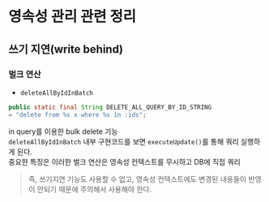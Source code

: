 # 영속성 관리 관련 정리

## 쓰기 지연(write behind)

### 벌크 연산

- `deleteAllByIdInBatch`
```java
public static final String DELETE_ALL_QUERY_BY_ID_STRING 
= "delete from %s x where %s in :ids";
```
in query를 이용한 bulk delete 기능  
`deleteAllByIdInBatch` 내부 구현코드를 보면 `executeUpdate()`를 통해 쿼리 실행하게 된다.  
중요한 특징은 이러한 벌크 연산은 영속성 컨텍스트를 무시하고 DB에 직접 쿼리  
> 즉, 쓰기지연 기능도 사용할 수 없고, 영속성 컨텍스트에도 변경된 내용들이 반영이 안되기 때문에 주의해서 사용해야 한다.